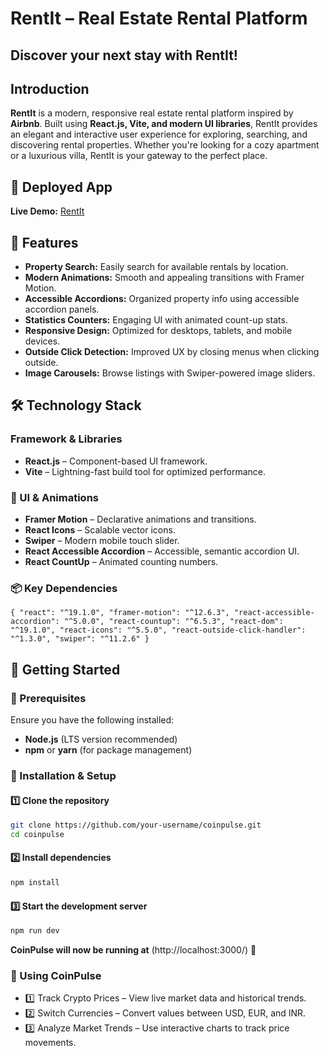 # RentIt – Real Estate Rental Platform
## Discover your next stay with RentIt!

## Introduction
**RentIt** is a modern, responsive real estate rental platform inspired by **Airbnb**. Built using **React.js, Vite, and modern UI libraries**, RentIt provides an elegant and interactive user experience for exploring, searching, and discovering rental properties.
Whether you're looking for a cozy apartment or a luxurious villa, RentIt is your gateway to the perfect place.

## 🚀 Deployed App
**Live Demo:** [RentIt](-----)

## 📌 Features
- **Property Search:** Easily search for available rentals by location.
- **Modern Animations:** Smooth and appealing transitions with Framer Motion.
- **Accessible Accordions:** Organized property info using accessible accordion panels.
- **Statistics Counters:** Engaging UI with animated count-up stats.
- **Responsive Design:** Optimized for desktops, tablets, and mobile devices.
- **Outside Click Detection:** Improved UX by closing menus when clicking outside.
- **Image Carousels:** Browse listings with Swiper-powered image sliders.
  
## 🛠 Technology Stack
### Framework & Libraries
- **React.js** – Component-based UI framework.
- **Vite** – Lightning-fast build tool for optimized performance.

### 📌 UI & Animations
- **Framer Motion** – Declarative animations and transitions.
- **React Icons** – Scalable vector icons.
- **Swiper** – Modern mobile touch slider.
- **React Accessible Accordion** – Accessible, semantic accordion UI.
- **React CountUp** – Animated counting numbers.

### 📦 Key Dependencies
`
{
  "react": "^19.1.0",
  "framer-motion": "^12.6.3",
  "react-accessible-accordion": "^5.0.0",
  "react-countup": "^6.5.3",
  "react-dom": "^19.1.0",
  "react-icons": "^5.5.0",
  "react-outside-click-handler": "^1.3.0",
  "swiper": "^11.2.6"
}
`

## 🚀 Getting Started

### 📌 Prerequisites
Ensure you have the following installed:
- **Node.js** (LTS version recommended)
- **npm** or **yarn** (for package management)

### 📂 Installation & Setup
#### 1️⃣ Clone the repository
```sh
git clone https://github.com/your-username/coinpulse.git
cd coinpulse 
```
#### 2️⃣ Install dependencies
```sh
npm install
```
#### 3️⃣ Start the development server
```sh
npm run dev
```
**CoinPulse will now be running at**  (http://localhost:3000/) 🎉

### 📸 Using CoinPulse

- 1️⃣ Track Crypto Prices – View live market data and historical trends.
- 2️⃣ Switch Currencies – Convert values between USD, EUR, and INR.
- 3️⃣ Analyze Market Trends – Use interactive charts to track price movements.
